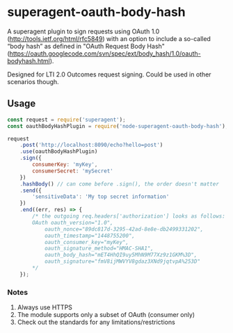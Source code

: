 # superagent-oauth-body-hashA superagent plugin to sign requests using OAuth 1.0 (http://tools.ietf.org/html/rfc5849) with an option to includea so-called “body hash” as defined in "OAuth Request Body Hash" (https://oauth.googlecode.com/svn/spec/ext/body_hash/1.0/oauth-bodyhash.html).Designed for LTI 2.0 Outcomes request signing. Could be used in other scenarios though.## Usage```javascriptconst request = require('superagent');const oauthBodyHashPlugin = require('node-superagent-oauth-body-hash');request	.post('http://localhost:8090/echo?hello=post')	.use(oauthBodyHashPlugin)	.sign({		consumerKey: 'myKey',		consumerSecret: 'mySecret'	})	.hashBody() // can come before .sign(), the order doesn't matter	.send({		'sensitiveData': 'My top secret information'	})	.end((err, res) => {		/* the outgoing req.headers['authorization'] looks as follows:		OAuth oauth_version="1.0",			oauth_nonce="89dc817d-3295-42ad-8e8e-db2499331202",			oauth_timestamp="1448755200",			oauth_consumer_key="myKey",			oauth_signature_method="HMAC-SHA1",			oauth_body_hash="mET4HhQI9uy5MhN9M77Xz9z1GKM%3D",			oauth_signature="fmV8ijMWVYV8gdaz3XNd9jqtvpA%253D"		*/	});```### Notes1. Always use HTTPS2. The module supports only a subset of OAuth (consumer only)3. Check out the standards for any limitations/restrictions